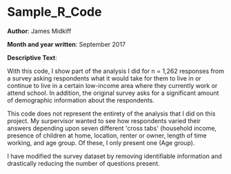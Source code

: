 # Sample_R_Code
**Author**:  James Midkiff

**Month and year written**:  September 2017

**Descriptive Text**: 

With this code, I show part of the analysis I did for n = 1,262 responses from a survey asking respondents what it would take for them to live in or continue to live in a certain low-income area where they currently work or attend school. In addition, the original survey asks for a significant amount of demographic information about the respondents.

This code does not represent the entirety of the analysis that I did on this project. My surpervisor wanted to see how respondents varied their answers depending upon seven different 'cross tabs' (household income, presence of children at home, location, renter or owner, length of time working, and age group. Of these, I only present one (Age group).

I have modified the survey dataset by removing identifiable information and drastically reducing the number of questions present.
